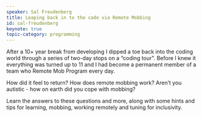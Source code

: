 ```yaml
---
speaker: Sal Freudenberg
title: Leaping back in to the code via Remote Mobbing
id: sal-freudenberg
keynote: true
topic-category: programming
---
```

After a 10+ year break from developing I dipped a toe back into the coding world through a series of two-day stops on a “coding tour". Before I knew it everything was turned up to 11 and I had become a permanent member of a team who Remote Mob Program every day.

How did it feel to return?
How does remote mobbing work?
Aren’t you autistic - how on earth did you cope with mobbing?

Learn the answers to these questions and more, along with some hints and tips for learning, mobbing, working remotely and tuning for inclusivity.
